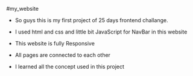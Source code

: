 #my_website

- So guys this is my first project of 25 days frontend challange.
  
- I used html and css and little bit JavaScript for NavBar in this website

- This website is fully Responsive

- All pages are connected to each other

- I learned all the concept used in this project
